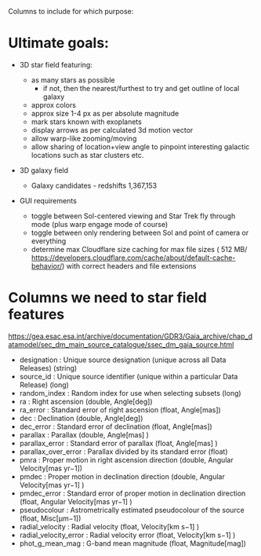 

Columns to include for which purpose:

# Ultimate goals:

- 3D star field featuring:
  - as many stars as possible
    - if not, then the nearest/furthest to try and get outline of local galaxy
  - approx colors
  - approx size 1-4 px as per absolute magnitude
  - mark stars known with exoplanets
  - display arrows as per calculated 3d motion vector
  - allow warp-like zooming/moving
  - allow sharing of location+view angle to pinpoint interesting galactic locations such as star clusters etc.
- 3D galaxy field
  - Galaxy candidates - redshifts 	1,367,153

- GUI requirements
  - toggle between Sol-centered viewing and Star Trek fly through mode (plus warp engage mode of course)
  - toggle between only rendering between Sol and point of camera or everything
  - determine max Cloudflare size caching for max file sizes ( 512 MB/  https://developers.cloudflare.com/cache/about/default-cache-behavior/) with correct headers and file extensions

# Columns we need to star field features

https://gea.esac.esa.int/archive/documentation/GDR3/Gaia_archive/chap_datamodel/sec_dm_main_source_catalogue/ssec_dm_gaia_source.html



- designation : Unique source designation (unique across all Data Releases) (string)
- source_id : Unique source identifier (unique within a particular Data Release) (long)
- random_index : Random index for use when selecting subsets (long)
- ra : Right ascension (double, Angle[deg])
- ra_error : Standard error of right ascension (float, Angle[mas])
- dec : Declination (double, Angle[deg])
- dec_error : Standard error of declination (float, Angle[mas])
- parallax : Parallax (double, Angle[mas] )
- parallax_error : Standard error of parallax (float, Angle[mas] )
- parallax_over_error : Parallax divided by its standard error (float)
- pmra : Proper motion in right ascension direction (double, Angular Velocity[mas yr−1])
- pmdec : Proper motion in declination direction (double, Angular Velocity[mas yr−1] )
- pmdec_error : Standard error of proper motion in declination direction (float, Angular Velocity[mas yr−1] )
- pseudocolour : Astrometrically estimated pseudocolour of the source (float, Misc[μm−1])
- radial_velocity : Radial velocity (float, Velocity[km s−1] )
- radial_velocity_error : Radial velocity error (float, Velocity[km s−1] )
- phot_g_mean_mag : G-band mean magnitude (float, Magnitude[mag])

<!-- Instead of calculating our own Sol based x/y/z coordinates, galactic coordinates may be used instead ( https://gea.esac.esa.int/archive/documentation/GDR3/Data_processing/chap_cu3ast/sec_cu3ast_intro/ssec_cu3ast_intro_tansforms.html#SSS1 using formula 4.59: 
rGal = [XGal, YGal, ZGal] = [coslcosb, sinlcosb, sinb].
). These columns will be needed:
- l : Galactic longitude (double, Angle[deg])
- b : Galactic latitude (double, Angle[deg])
- (which column determines length of vector though?) -->


